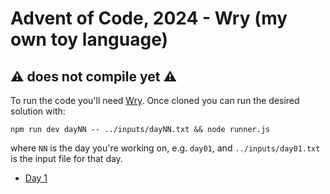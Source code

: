 # Advent of Code, 2024 - Wry (my own toy language)

## ⚠️ does not compile yet ⚠️

To run the code you'll need [Wry](https://github.com/wolfadex/wry-lang). Once cloned you can run the desired solution with:

```
npm run dev dayNN -- ../inputs/dayNN.txt && node runner.js
```

where `NN` is the day you're working on, e.g. `day01`, and `../inputs/day01.txt` is the input file for that day.

- [Day 1](./day01/main.wry)
